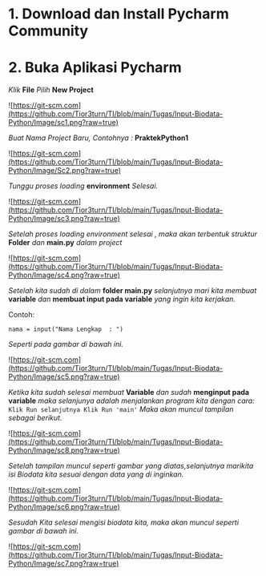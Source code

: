 # 1. Download dan Install Pycharm Community

# 2. Buka Aplikasi Pycharm

*Klik* **File** *Pilih* **New Project**

![https://git-scm.com](https://github.com/Tior3turn/TI/blob/main/Tugas/Input-Biodata-Python/Image/sc1.png?raw=true)

*Buat Nama Project Baru, Contohnya :* **PraktekPython1**

![https://git-scm.com](https://github.com/Tior3turn/TI/blob/main/Tugas/Input-Biodata-Python/Image/Sc2.png?raw=true)

*Tunggu proses loading* **environment** *Selesai.*

![https://git-scm.com](https://github.com/Tior3turn/TI/blob/main/Tugas/Input-Biodata-Python/Image/sc3.png?raw=true)

*Setelah proses loading environment selesai , maka akan terbentuk struktur* **Folder** *dan* **main.py** *dalam project*

![https://git-scm.com](https://github.com/Tior3turn/TI/blob/main/Tugas/Input-Biodata-Python/Image/sc4.png?raw=true)

*Setelah kita sudah di dalam* **folder main.py** *selanjutnya mari kita membuat* **variable** *dan* **membuat input pada variable** *yang ingin kita kerjakan.*

Contoh:

```nama = input("Nama Lengkap  : ")```

*Seperti pada gambar di bawah ini.*

![https://git-scm.com](https://github.com/Tior3turn/TI/blob/main/Tugas/Input-Biodata-Python/Image/sc5.png?raw=true)

*Ketika kita sudah selesai membuat* **Variable** *dan sudah* **menginput pada variable** *maka selanjunya adalah menjalankan program kita dengan cara:*
```Klik Run selanjutnya Klik Run 'main'```  *Maka akan muncul tampilan sebagai berikut.*

![https://git-scm.com](https://github.com/Tior3turn/TI/blob/main/Tugas/Input-Biodata-Python/Image/sc8.png?raw=true)

*Setelah tampilan muncul seperti gambar yang diatas,selanjutnya marikita isi Biodata kita sesuai dengan data yang di inginkan.* 

![https://git-scm.com](https://github.com/Tior3turn/TI/blob/main/Tugas/Input-Biodata-Python/Image/sc6.png?raw=true)

*Sesudah Kita selesai mengisi biodata kita, maka akan muncul seperti gambar di bawah ini.*

![https://git-scm.com](https://github.com/Tior3turn/TI/blob/main/Tugas/Input-Biodata-Python/Image/sc7.png?raw=true)




